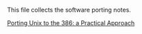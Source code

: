 This file collects the software porting notes.

[Porting Unix to the 386: a Practical Approach](https://www.drdobbs.com/open-source/porting-unix-to-the-386-a-practical-appr/184408470)
